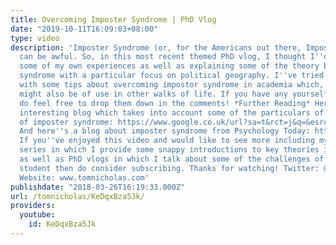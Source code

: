 ```yaml
---
title: Overcoming Imposter Syndrome | PhD Vlog
date: "2019-10-11T16:09:03+08:00"
type: video
description: 'Imposter Syndrome (or, for the Americans out there, Impostor Syndrome)
  can be awful. So, in this most recent themed PhD vlog, I thought I''d talk about
  some of my own experiences as well as explaining some of the theory behind impostor
  syndrome with a particular focus on political geography. I''ve tried to also end
  with some tips about overcoming impostor syndrome in academia which, hopefully,
  might also be of use in other walks of life. If you have any yourself then please
  do feel free to drop them down in the comments! *Further Reading* Here''s a particularly
  interesting blog which takes into account some of the particulars of female experiences
  of imposter syndrome: https://www.google.co.uk/url?sa=t&rct=j&q=&esrc=s&source=web&cd=7&cad=rja&uact=8&ved=0ahUKEwiD-JPloIraAhUEyKQKHTFbB4cQFghiMAY&url=https%3A%2F%2Fwww.huffingtonpost.co.uk%2Fsian-abigail-bradley%2Fimposter-syndrome_b_13172458.html&usg=AOvVaw2WWOusRNRw2GTgMzxpR0mx
  And here''s a blog about imposter syndrome from Psychology Today: https://www.psychologytoday.com/us/blog/adaptation/201611/the-impostor-syndrome-and-how-handle-it
  If you''ve enjoyed this video and would like to see more including my What The Theory?
  series in which I provide some snappy introductions to key theories in the humanities
  as well as PhD vlogs in which I talk about some of the challenges of being a PhD
  student then do consider subscribing. Thanks for watching! Twitter: @Tom_Nicholas
  Website: www.tomnicholas.com'
publishdate: "2018-03-26T16:19:33.000Z"
url: /tomnicholas/KeDqxBza5Jk/
providers:
  youtube:
    id: KeDqxBza5Jk
---
```

